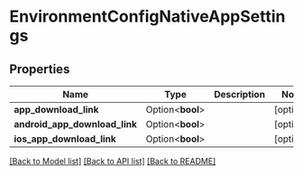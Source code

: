 # EnvironmentConfigNativeAppSettings

## Properties

Name | Type | Description | Notes
------------ | ------------- | ------------- | -------------
**app_download_link** | Option<**bool**> |  | [optional]
**android_app_download_link** | Option<**bool**> |  | [optional]
**ios_app_download_link** | Option<**bool**> |  | [optional]

[[Back to Model list]](../README.md#documentation-for-models) [[Back to API list]](../README.md#documentation-for-api-endpoints) [[Back to README]](../README.md)


